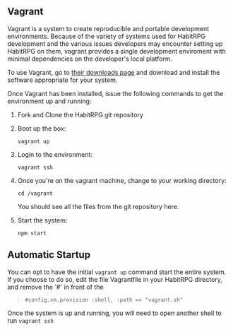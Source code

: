 ## Vagrant ##

Vagrant is a system to create reproducible and portable development
environments. Because of the variety of systems used for HabitRPG
development and the various issues developers may encounter setting up
HabitRPG on them, vagrant provides a single development enviroment with
minimal dependencies on the developer's local platform.

To use Vagrant, go to [their downloads
page](http://www.vagrantup.com/downloads.html) and download and install
the software appropriate for your system.

Once Vagrant has been installed, issue the following commands to get the
environment up and running:

1. Fork and Clone the HabitRPG git repository
2. Boot up the box:

   `vagrant up`

3. Login to the environment:

   `vagrant ssh`

4. Once you're on the vagrant machine, change to your working directory:

   `cd /vagrant`

   You should see all the files from the git repository here.

5. Start the system:

   `npm start`

## Automatic Startup ##

You can opt to have the initial `vagrant up` command start the entire
system. If you choose to do so, edit the file Vagrantfile in your
HabitRPG directory, and remove the '#' in front of the

> `#config.vm.provision :shell, :path => "vagrant.sh"`

Once the system is up and running, you will need to open another shell to run
`vagrant ssh`
